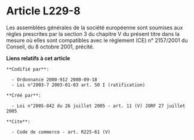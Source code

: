 # Article L229-8

Les assemblées générales de la société européenne sont soumises aux règles prescrites par la section 3 du chapitre V du
présent titre dans la mesure où elles sont compatibles avec le règlement (CE) n° 2157/2001 du Conseil, du 8 octobre 2001,
précité.

**Liens relatifs à cet article**

	**Codifié par**:

	  - Ordonnance 2000-912 2000-09-18
	  - Loi n°2003-7 2003-01-03 art. 50 I (ratification)

	**Créé par**:

	  - Loi n°2005-842 du 26 juillet 2005 - art. 11 (V) JORF 27 juillet 2005

	**Cite**:

	  - Code de commerce - art. R225-61 (V)
